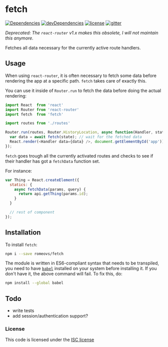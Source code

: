 # fetch
[![Dependencies](https://img.shields.io/david/romeovs/fetch.svg?style=flat-square)][david]
[![devDependencies](https://img.shields.io/david/dev/romeovs/fetch.svg?style=flat-square)][david-dev]
[![license](https://img.shields.io/badge/license-ISC-373737.svg?style=flat-square)][license]
[![gitter](https://img.shields.io/badge/GITTER-join%20chat%20→-00d86e.svg?style=flat-square)][gitter]

*Deprecated: The `react-router` v1.x makes this obsolete, I will not maintain
this anymore.*

Fetches all data necessary for the currently active route handlers.

## Usage
When using `react-router`, it is often necessary to fetch some data
before rendering the app at a specific path.  `fetch` takes care
of exactly this.

You can use it inside of `Router.run` to fetch the data before doing the
actual rendering:

```js
import React  from 'react'
import Router from 'react-router'
import fetch  from 'fetch'

import routes from './routes'

Router.run(routes, Router.HistoryLocation, async function(Handler, state) {
  var data = await fetch(state); // wait for the fetched data
  React.render(<Handler data={data} />, document.getElementById('app'));
});
```

`fetch` goes trough all the currently activated routes and checks to
see if their handler has got a `fetchData` function set.

For instance:

```js
var Thing = React.createElement({
  statics: {
    async fetchData(params, query) {
      return api.getThing(params.id);
    }
  }

  // rest of component
});
```

## Installation
To install `fetch`:

```sh
npm i --save romeovs/fetch
```

The module is written in ES6-compliant syntax that needs to
be transpiled, you need to have [`babel`](https://babeljs.io) installed
on your system before installing it.  If you don't have it, the above command
will fail.  To fix this, do:

```sh
npm install --global babel
```

## Todo
  - write tests
  - add session/authentication support?

### License
This code is licensed under the [ISC license][license]

[david]:     https://david-dm.org/romeovs/fetch#info=dependencies
[david-dev]: https://david-dm.org/romeovs/fetch#info=devDependencies
[gitter]:    https://gitter.im/romeovs/fetch?utm_source=badge&utm_medium=badge&utm_campaign=pr-badge&utm_content=badge
[license]:   ./LICENSE
